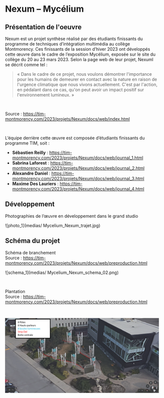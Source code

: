 # Nexum – Mycélium #

## Présentation de l'oeuvre ##

Nexum est un projet synthèse réalisé par des étudiants finissants du programme de techniques d’intégration multimédia au collège Montmorency. Ces finissants de la session d’hiver 2023 ont développés cette œuvre dans le cadre de l’exposition Mycélium, exposée sur le site du collège du 20 au 23 mars 2023. Selon la page web de leur projet, Nexuml se décrit comme tel :

> « Dans le cadre de ce projet, nous voulons démontrer l'importance pour les humains de demeurer en contact avec la nature en raison de l'urgence climatique que nous vivons actuellement. C'est par l'action, en pédalant dans ce cas, qu'on peut avoir un impact positif sur l'environnement lumineux. »
> 
<br>

Source : https://tim-montmorency.com/2023/projets/Nexum/docs/web/index.html

<br>

L’équipe derrière cette œuvre est composée d’étudiants finissants du programme TIM, soit : 
<br>
* **Sébastien Reilly** :
https://tim-montmorency.com/2023/projets/Nexum/docs/web/journal_1.html
* **Sabrina Laforest** :
https://tim-montmorency.com/2023/projets/Nexum/docs/web/journal_2.html
* **Alexandre Daniel** :
https://tim-montmorency.com/2023/projets/Nexum/docs/web/journal_3.html
* **Maxime Des Lauriers** :
https://tim-montmorency.com/2023/projets/Nexum/docs/web/journal_4.html
## Développement ##
Photographies de l’œuvre en développement dans le grand studio
<br>

![photo_1](medias/ Mycelium_Nexum_trajet.jpg)
<br>

## Schéma du projet ##

Schéma de branchement
<br>
Source : https://tim-montmorency.com/2023/projets/Nexum/docs/web/preproduction.html
<br>

![schema_1](medias/ Mycelium_Nexum_schema_02.png)

<br>

Plantation
<br>
Source : https://tim-montmorency.com/2023/projets/Nexum/docs/web/preproduction.html

<br>

![schema_2](medias/Mycelium_Nexum_schema_01.png)

